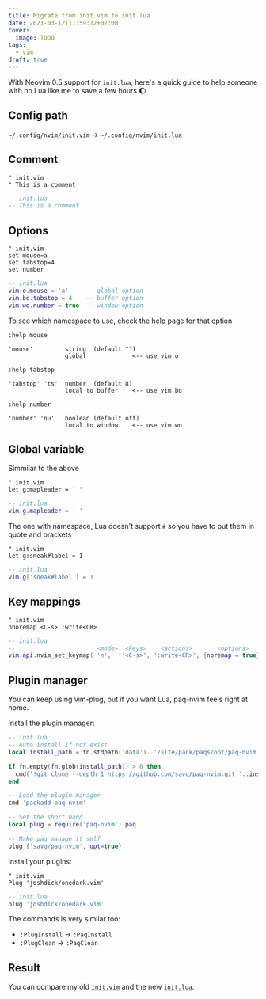 ```yaml
---
title: Migrate from init.vim to init.lua
date: 2021-03-12T11:59:12+07:00
cover:
  image: TODO
tags:
  - vim
draft: true
---
```


With Neovim 0.5 support for `init.lua`, here's a quick guide to help someone with no Lua like me to save a few hours :moon:

## Config path

`~/.config/nvim/init.vim` -> `~/.config/nvim/init.lua` 

## Comment


```viml
" init.vim
" This is a comment
```


```lua
-- init.lua
-- This is a comment
```

## Options

```viml
" init.vim
set mouse=a
set tabstop=4
set number
```

```lua
-- init.lua
vim.o.mouse = 'a'     -- global option
vim.bo.tabstop = 4    -- buffer option
vim.wo.number = true  -- window option
```

To see which namespace to use, check the help page for that option

`:help mouse`

```help
'mouse'         string  (default "")
                global             <-- use vim.o
```

`:help tabstop`

```help
'tabstop' 'ts'  number  (default 8)
                local to buffer    <-- use vim.bo
```

`:help number`

```help
'number' 'nu'   boolean (default off)
                local to window    <-- use vim.wo
```

## Global variable

Simmilar to the above

```viml
" init.vim
let g:mapleader = ' '
```

```lua
-- init.lua
vim.g.mapleader = ' '
```

The one with namespace, Lua doesn't support `#` so you have to put them in quote and brackets

```viml
" init.vim
let g:sneak#label = 1
```

```lua
-- init.lua
vim.g['sneak#label'] = 1
```

## Key mappings

```viml
" init.vim
nnoremap <C-s> :write<CR>
```

```lua
-- init.lua
--                       <mode>  <keys>    <actions>       <options>
vim.api.nvim_set_keymap( 'n',   '<C-s>', ':write<CR>', {noremap = true})
```

## Plugin manager

You can keep using vim-plug, but if you want Lua, paq-nvim feels right at home.

Install the plugin manager:

```lua
-- init.lua
-- Auto install if not exist
local install_path = fn.stdpath('data')..'/site/pack/paqs/opt/paq-nvim'

if fn.empty(fn.glob(install_path)) > 0 then
  cmd('!git clone --depth 1 https://github.com/savq/paq-nvim.git '..install_path)
end

-- Load the plugin manager
cmd 'packadd paq-nvim'

-- Set the short hand
local plug = require('paq-nvim').paq

-- Make paq manage it self
plug {'savq/paq-nvim', opt=true}
```

Install your plugins:

```viml
" init.vim
Plug 'joshdick/onedark.vim'
```

```lua
-- init.lua
plug 'joshdick/onedark.vim'
```

The commands is very similar too:

- `:PlugInstall` -> `:PaqInstall`
- `:PlugClean` -> `:PaqClean`

## Result

You can compare my old [`init.vim`](https://github.com/khuedoan/dotfiles/blob/76c88283c86e822672f02e9e0e73344a69a91dc1/.config/nvim/init.vim) and the new [`init.lua`](https://github.com/khuedoan/dotfiles/tree/master/.config/nvim/init.lua).
